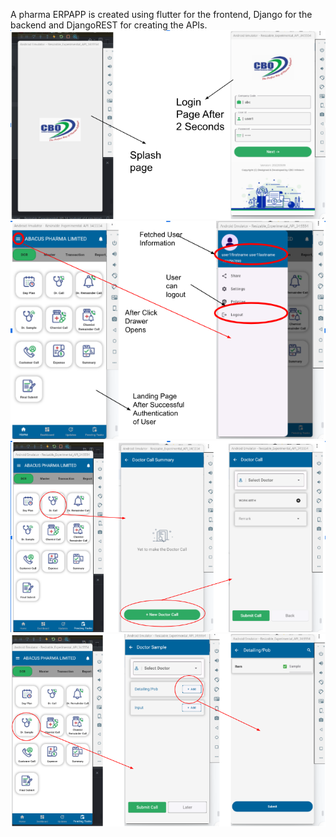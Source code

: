 A pharma ERPAPP is created using flutter for the frontend, Django for the backend and DjangoREST for creating the APIs. 
![Alt text](image-1.png)
![Alt text](image-2.png)
![Alt text](image-3.png)
![Alt text](image-4.png)
